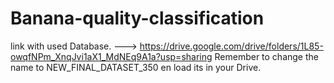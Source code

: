 # Banana-quality-classification

link with used Database. ---> https://drive.google.com/drive/folders/1L85-owqfNPm_XnqJvi1aX1_MdNEq9A1a?usp=sharing
Remember to change the name to NEW_FINAL_DATASET_350 en load its in your Drive. 
